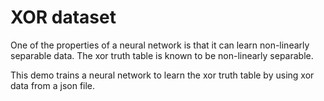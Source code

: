 XOR dataset
===========

One of the properties of a neural network is that it can learn
non-linearly separable data. The xor truth table is known to be
non-linearly separable.

This demo trains a neural network to learn the xor truth table
by using xor data from a json file.
